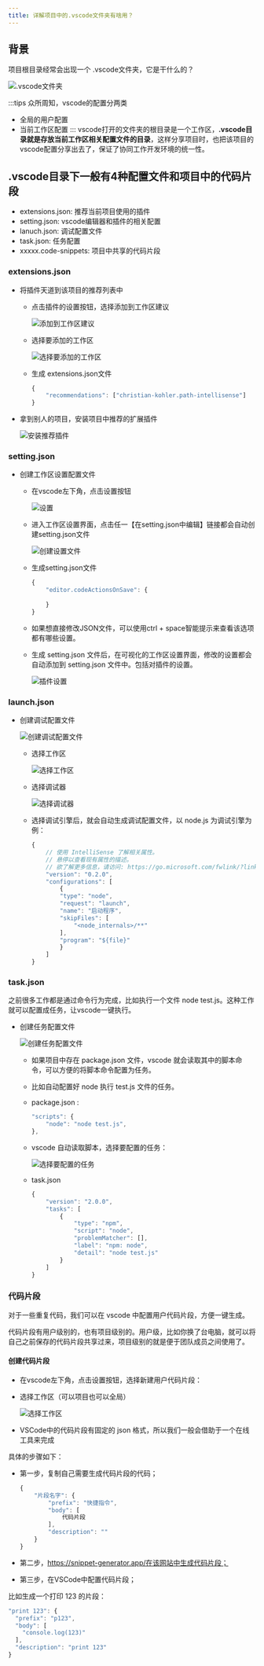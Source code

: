 ```yaml
---
title: 详解项目中的.vscode文件夹有啥用？
---
```

## 背景
项目根目录经常会出现一个 .vscode文件夹，它是干什么的？

![.vscode文件夹](./images/7808ce6fdeb8672d771d28473ab1d61c.png)

:::tips
众所周知，vscode的配置分两类
- 全局的用户配置
- 当前工作区配置
:::
vscode打开的文件夹的根目录是一个工作区，**.vscode目录就是存放当前工作区相关配置文件的目录**，这样分享项目时，也把该项目的vscode配置分享出去了，保证了协同工作开发环境的统一性。

## .vscode目录下一般有4种配置文件和项目中的代码片段
- extensions.json: 推荐当前项目使用的插件
- setting.json: vscode编辑器和插件的相关配置
- lanuch.json: 调试配置文件
- task.json: 任务配置
- xxxxx.code-snippets: 项目中共享的代码片段

### extensions.json
- 将插件天道到该项目的推荐列表中

    - 点击插件的设置按钮，选择添加到工作区建议

        ![添加到工作区建议](./images/3eded5238b1c8e7e31f0dd33f1b0a541.png)
    - 选择要添加的工作区

        ![选择要添加的工作区](./images/de47e8c401da2985144d09e40568227a.png)
    - 生成 extensions.json文件

        ```js
        {
            "recommendations": ["christian-kohler.path-intellisense"]
        }
        ```
- 拿到别人的项目，安装项目中推荐的扩展插件

    ![安装推荐插件](./images/1a8e125170920bfcf32bc094cc0a908a.png)

### setting.json
- 创建工作区设置配置文件

    - 在vscode左下角，点击设置按钮

        ![设置](./images/f0427617f5d7f7b9b493056a25ca9b55.png)
    - 进入工作区设置界面，点击任一【在setting.json中编辑】链接都会自动创建setting.json文件

        ![创建设置文件](./images/c716f14bcb2ae043c1506da4dd310b43.png)

    - 生成setting.json文件

        ```js
        {
            "editor.codeActionsOnSave": {
            
            }
        }
        ```
    - 如果想直接修改JSON文件，可以使用ctrl + space智能提示来查看该选项都有哪些设置。
    - 生成 setting.json 文件后，在可视化的工作区设置界面，修改的设置都会自动添加到 setting.json 文件中。包括对插件的设置。

        ![插件设置](./images/3a7bb5d15797f8dab9396ae454df8387.png)
### launch.json
- 创建调试配置文件

    ![创建调试配置文件](./images/2e4c8f0e62de0f9045b55be0fd8841b5.png)

    - 选择工作区

        ![选择工作区](./images/69a2e2290a37b0056561557c8b1e262f.png)
    - 选择调试器

        ![选择调试器](./images/18c2ea7c6d5a6ce5256098041112a557.png)

    - 选择调试引擎后，就会自动生成调试配置文件，以 node.js 为调试引擎为例：

        ```js
        {
            // 使用 IntelliSense 了解相关属性。 
            // 悬停以查看现有属性的描述。
            // 欲了解更多信息，请访问: https://go.microsoft.com/fwlink/?linkid=830387
            "version": "0.2.0",
            "configurations": [
                {
                "type": "node",
                "request": "launch",
                "name": "启动程序",
                "skipFiles": [
                    "<node_internals>/**"
                ],
                "program": "${file}"
                }
            ]
        }
        ```
### task.json
之前很多工作都是通过命令行为完成，比如执行一个文件 node test.js。这种工作就可以配置成任务，让vscode一键执行。

- 创建任务配置文件

    ![创建任务配置文件](./images/1b2246d696b0799ed68a1feae88dfb54.png)

    - 如果项目中存在 package.json 文件，vscode 就会读取其中的脚本命令，可以方便的将脚本命令配置为任务。
    - 比如自动配置好 node 执行 test.js 文件的任务。
    - package.json :

        ```js
        "scripts": {
            "node": "node test.js",
        },
        ```
    - vscode 自动读取脚本，选择要配置的任务：

        ![选择要配置的任务](./images/e9ad7846f2fa6ecdb075829f9772e1b7.png)

    - task.json

        ```js
        {
            "version": "2.0.0",
            "tasks": [
                {
                    "type": "npm",
                    "script": "node",
                    "problemMatcher": [],
                    "label": "npm: node",
                    "detail": "node test.js"
                }
            ]
        }
        ```

### 代码片段
对于一些重复代码，我们可以在 vscode 中配置用户代码片段，方便一键生成。

代码片段有用户级别的，也有项目级别的。用户级，比如你换了台电脑，就可以将自己之前保存的代码片段共享过来，项目级别的就是便于团队成员之间使用了。

#### 创建代码片段
- 在vscode左下角，点击设置按钮，选择新建用户代码片段：

- 选择工作区（可以项目也可以全局）

    ![选择工作区](./images/51e458c78b177e32039922933c8c5faa.png)

- VSCode中的代码片段有固定的 json 格式，所以我们一般会借助于一个在线工具来完成

具体的步骤如下：

- 第一步，复制自己需要生成代码片段的代码；

    ```js
    {
        "片段名字": {
            "prefix": "快捷指令",
            "body": [
                代码片段
            ],
            "description": ""
        }
    }
    ```
- 第二步，https://snippet-generator.app/在该网站中生成代码片段；
- 第三步，在VSCode中配置代码片段；

比如生成一个打印 123 的片段：

```js
"print 123": {
  "prefix": "p123",
  "body": [
    "console.log(123)"
  ],
  "description": "print 123"
}
```